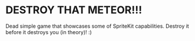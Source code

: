 # DESTROY THAT METEOR!!!

Dead simple game that showcases some of SpriteKit capabilities. Destroy it before it destroys you (in theory)! :)
